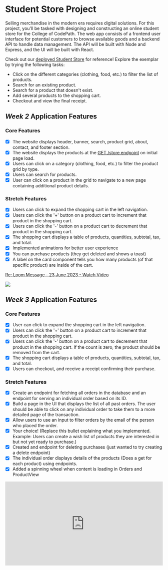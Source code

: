 # Student Store Project

Selling merchandise in the modern era requires digital solutions. For this project, you'll be tasked with designing and constructing an online student store for the College of CodePath. The web app consists of a frontend user interface for potential customers to browse available goods and a backend API to handle data management. The API will be built with Node and Express, and the UI will be built with React.

Check out our [deployed Student Store](https://codepath-student-store-demo.surge.sh/) for reference! Explore the exemplar by trying the following tasks:

- Click on the different categories (clothing, food, etc.) to filter the list of products.
- Search for an existing product.
- Search for a product that doesn't exist.
- Add several products to the shopping cart.
- Checkout and view the final receipt.

## _Week 2_ Application Features

### Core Features

- [x] The website displays header, banner, search, product grid, about, contact, and footer section.
- [x] The website displays the products at the [GET /store endpoint](https://codepath-store-api.herokuapp.com/store) on initial page load.
- [x] Users can click on a category (clothing, food, etc.) to filter the product grid by type.
- [x] Users can search for products.
- [x] User can click on a product in the grid to navigate to a new page containing additional product details.

### Stretch Features

- [x] Users can click to expand the shopping cart in the left navigation.
- [x] Users can click the '+' button on a product cart to increment that product in the shopping cart.
- [x] Users can click the '-' button on a product cart to decrement that product in the shopping cart.
- [x] The shopping cart displays a table of products, quantities, subtotal, tax, and total.
- [x] Implemented animations for better user experience
- [x] You can purchase products (they get deleted and shows a toast)
- [x] A label on the card component tells you how many products (of that specific product) are inside of the cart.

<a href="https://www.loom.com/share/046c186897d1463a9c64825851febdc0">
    <p>Re: Loom Message - 23 June 2023 - Watch Video</p>
    <img style="max-width:300px;" src="https://cdn.loom.com/sessions/thumbnails/046c186897d1463a9c64825851febdc0-with-play.gif">
  </a>

## _Week 3_ Application Features

### Core Features

- [x] User can click to expand the shopping cart in the left navigation.
- [x] Users can click the '+' button on a product cart to increment that product in the shopping cart.
- [x] Users can click the '-' button on a product cart to decrement that product in the shopping cart. If the count is zero, the product should be removed from the cart.
- [x] The shopping cart displays a table of products, quantities, subtotal, tax, and total.
- [x] Users can checkout, and receive a receipt confirming their purchase.

### Stretch Features

- [x] Create an endpoint for fetching all orders in the database and an endpoint for serving an individual order based on its ID.
- [x] Build a page in the UI that displays the list of all past orders. The user should be able to click on any individual order to take them to a more detailed page of the transaction.
- [x] Allow users to use an input to filter orders by the email of the person who placed the order.
- [x] Your choice! (Replace this bullet explaining what you implemented. Example: Users can create a wish list of products they are interested in but not yet ready to purchase.)
- [x] Created and endpoint for deleting purchases (just wanted to try creating a delete endpoint)
- [x] The individual order displays details of the products (Does a get for each product) using endpoints.
- [x] Added a spinning wheel when content is loading in Orders and ProductView

<div style="position: relative; padding-bottom: 53.43750000000001%; height: 0;"><iframe src="https://www.loom.com/embed/a231325fbfab43aebfb1934ecccef000?sid=84e7539f-3b35-46b9-ab07-c26853c82196" frameborder="0" webkitallowfullscreen mozallowfullscreen allowfullscreen style="position: absolute; top: 0; left: 0; width: 100%; height: 100%;"></iframe></div>
